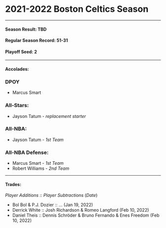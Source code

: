 # 2021-2022 Boston Celtics Season
----------------------------------
#### Season Result: TBD
#### Regular Season Record: 51-31
#### Playoff Seed: 2
----------------------------------
#### Accolades:
### DPOY
  - Marcus Smart
### All-Stars: 
  - Jayson Tatum - _replacement starter_
### All-NBA: 
  - Jayson Tatum - _1st Team_
### All-NBA Defense:
  - Marcus Smart - _1st Team_
  - Robert Williams - _2nd Team_
----------------------------------
#### Trades:
  _Player Additions :: Player Subtractions_ (_Date_)
  - Bol Bol & P.J. Dozier :: ... (Jan 19, 2022)
  - Derrick White :: Josh Richardson & Romeo Langford (Feb 10, 2022)
  - Daniel Theis :: Dennis Schröder & Bruno Fernando & Enes Freedom (Feb 10, 2022)
